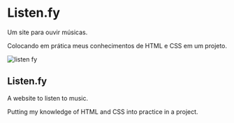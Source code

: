 # Listen.fy
Um site para ouvir músicas.

Colocando em prática meus conhecimentos de HTML e CSS em um projeto.

![listen fy](https://user-images.githubusercontent.com/111544279/229253548-dbcc4463-6246-4b15-881c-694e0c06b713.JPG)



## Listen.fy
A website to listen to music.

Putting my knowledge of HTML and CSS into practice in a project.
